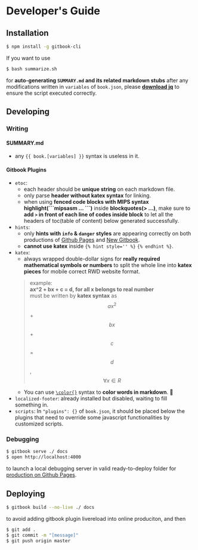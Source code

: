 # Developer's Guide

## Installation
```bash
$ npm install -g gitbook-cli
```

If you want to use
```bash
$ bash summarize.sh
```
for **auto-generating `SUMMARY.md` and its related markdown stubs** after any modifications written in `variables` of `book.json`, please **[download jq](https://stedolan.github.io/jq/download/)** to ensure the script executed correctly.

## Developing

### Writing

#### SUMMARY.md
- any `{{ book.[variables] }}` syntax is useless in it.

#### Gitbook Plugins
- `etoc`:
  - each header should be **unique string** on each markdown file.
  - only parse **header without katex syntax** for linking.
  - when using **fenced code blocks with MIPS syntax highlight(\`\`\`mipsasm ... \`\`\`)** inside **blockquotes(> ...)**, make sure to **add `>` in front of each line of codes inside block** to let all the headers of toc(table of content) below generated successfully.
- `hints`:
  - only **hints with `info` & `danger` styles** are appearing correctly on both productions of [Github Pages][Github Pages Version] and [New Gitbook][New Gitbook Version].
  - **cannot use katex** inside `{% hint style='' %}` `{% endhint %}`.
- `katex`:
  - always wrapped double-dollar signs for **really required mathematical symbols or numbers** to split the whole line into **katex pieces** for mobile correct RWD website format.
  > example:  
  > **ax^2 + bx + c = d, for all x belongs to real number**  
  > must be written by **katex syntax** as  
  > $$ ax^2 $$ + $$ bx $$ + $$ c $$ = $$ d $$, $$ \forall x \in R $$
  - You can use [`\color{}`](https://katex.org/docs/supported.html#style-color-size-and-font "KaTex Supported Functions") syntax to **color words in markdown**. :art:
- `localized-footer`: already installed but disabled, waiting to fill something in.
- `scripts`: In `"plugins": {}` of `book.json`, it should be placed below the plugins that need to override some javascript functionalities by customized scripts.

### Debugging
```bash
$ gitbook serve ./ docs
$ open http://localhost:4000
```
to launch a local debugging server in valid ready-to-deploy folder for [production on Github Pages][Github Pages Version].

## Deploying

```bash
$ gitbook build --no-live ./ docs
```
to avoid adding gitbook plugin livereload into online produciton, and then
```bash
$ git add .
$ git commit -m "[message]"
$ git push origin master
```

[Github Pages Version]: https://saberliou.github.io/PrepareCSEMaster/ "Github Pages Version"
[New Gitbook Version]: https://saberliou.gitbook.io/preparecsemaster/ "New Gitbook Version"